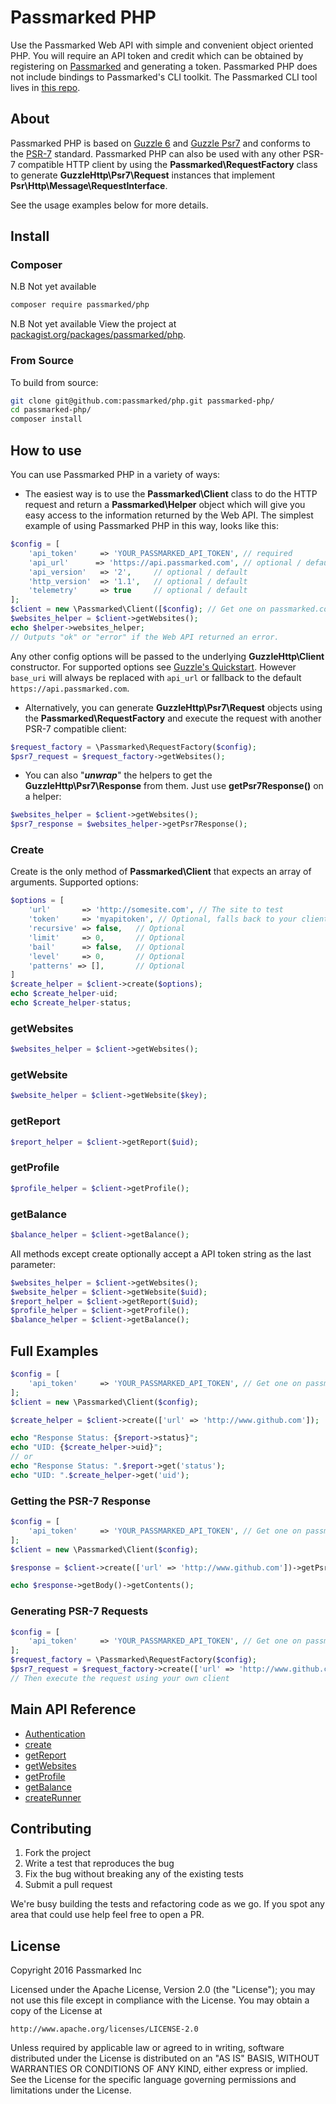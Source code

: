 
# Passmarked PHP



Use the Passmarked Web API with simple and convenient object oriented PHP. You will require an API token and credit
which can be obtained by registering on [Passmarked](https://passmarked.com) and generating a token. Passmarked PHP
does not include bindings to Passmarked's CLI toolkit. The Passmarked CLI tool lives in [this repo](https://github.com/passmarked/passmarked). 

## About
Passmarked PHP is based on [Guzzle 6](https://github.com/guzzle/guzzle) and [Guzzle Psr7](https://github.com/guzzle/psr7)
and conforms to the [PSR-7](http://www.php-fig.org/psr/psr-7/) standard. Passmarked PHP can also be used with any other
PSR-7 compatible HTTP client by using the **Passmarked\RequestFactory** class to generate **GuzzleHttp\Psr7\Request** instances
that implement **Psr\Http\Message\RequestInterface**.

See the usage examples below for more details.

## Install

### Composer
N.B Not yet available
```bash
composer require passmarked/php
```
N.B Not yet available
View the project at [packagist.org/packages/passmarked/php](https://packagist.org/packages/passmarked/php).

### From Source

To build from source:

```bash
git clone git@github.com:passmarked/php.git passmarked-php/
cd passmarked-php/
composer install
```

## How to use
You can use Passmarked PHP in a variety of ways: 
* The easiest way is to use the **Passmarked\Client** class to do the HTTP request 
and return a **Passmarked\Helper** object which will give you easy access to the
information returned by the Web API. The simplest example of using Passmarked PHP in
this way, looks like this:
```php
$config = [
    'api_token'     => 'YOUR_PASSMARKED_API_TOKEN', // required
    'api_url'      => 'https://api.passmarked.com', // optional / default
    'api_version'   => '2',     // optional / default
    'http_version'  => '1.1',   // optional / default
    'telemetry'     => true     // optional / default
];
$client = new \Passmarked\Client([$config); // Get one on passmarked.com
$websites_helper = $client->getWebsites();
echo $helper->websites_helper;
// Outputs "ok" or "error" if the Web API returned an error. 
```
Any other config options will be passed to the underlying **GuzzleHttp\Client** constructor.
For supported options see [Guzzle's Quickstart](http://docs.guzzlephp.org/en/latest/quickstart.html). However `base_uri`
will always be replaced with `api_url` or fallback to the default `https://api.passmarked.com`.

* Alternatively, you can generate **GuzzleHttp\Psr7\Request** objects using the **Passmarked\RequestFactory**
and execute the request with another PSR-7 compatible client:
```php
$request_factory = \Passmarked\RequestFactory($config);
$psr7_request = $request_factory->getWebsites();
```
* You can also "***unwrap***" the helpers to get the **GuzzleHttp\Psr7\Response** from them.
Just use **getPsr7Response()** on a helper:
```php
$websites_helper = $client->getWebsites();
$psr7_response = $websites_helper->getPsr7Response();
```

### Create
Create is the only method of **Passmarked\Client** that expects an array of arguments.
Supported options:
```php
$options = [
    'url'       => 'http://somesite.com', // The site to test
    'token'     => 'myapitoken', // Optional, falls back to your client config
    'recursive' => false,   // Optional
    'limit'     => 0,       // Optional
    'bail'      => false,   // Optional
    'level'     => 0,       // Optional
    'patterns' => [],       // Optional
]
$create_helper = $client->create($options);
echo $create_helper-uid;
echo $create_helper-status;
```

### getWebsites
```php
$websites_helper = $client->getWebsites();
```

### getWebsite
```php
$website_helper = $client->getWebsite($key);
```

### getReport
```php
$report_helper = $client->getReport($uid);
```

### getProfile
```php
$profile_helper = $client->getProfile();
```

### getBalance
```php
$balance_helper = $client->getBalance();
```
All methods except create optionally accept a API token string as the last parameter:
```php
$websites_helper = $client->getWebsites();
$website_helper = $client->getWebsite($uid);
$report_helper = $client->getReport($uid);
$profile_helper = $client->getProfile();
$balance_helper = $client->getBalance();
```

## Full Examples
```php
$config = [
    'api_token'     => 'YOUR_PASSMARKED_API_TOKEN', // Get one on passmarked.com
];
$client = new \Passmarked\Client($config);

$create_helper = $client->create(['url' => 'http://www.github.com']);

echo "Response Status: {$report->status}";
echo "UID: {$create_helper->uid}";
// or
echo "Response Status: ".$report->get('status');
echo "UID: ".$create_helper->get('uid');
```

### Getting the PSR-7 Response
```php
$config = [
    'api_token'     => 'YOUR_PASSMARKED_API_TOKEN', // Get one on passmarked.com
];
$client = new \Passmarked\Client($config);

$response = $client->create(['url' => 'http://www.github.com'])->getPsr7Response();

echo $response->getBody()->getContents();
```

### Generating PSR-7 Requests
```php
$config = [
    'api_token'     => 'YOUR_PASSMARKED_API_TOKEN', // Get one on passmarked.com
];
$request_factory = \Passmarked\RequestFactory($config);
$psr7_request = $request_factory->create(['url' => 'http://www.github.com']);
// Then execute the request using your own client
```

## Main API Reference

* [Authentication](https://github.com/passmarked/passmarked/wiki/authentication)
* [create](https://github.com/passmarked/passmarked/wiki/create)
* [getReport](https://github.com/passmarked/passmarked/wiki/report)
* [getWebsites](https://github.com/passmarked/passmarked/wiki/websites)
* [getProfile](https://github.com/passmarked/passmarked/wiki/profile)
* [getBalance](https://github.com/passmarked/passmarked/wiki/balance)
* [createRunner](https://github.com/passmarked/passmarked/wiki/runner)
## Contributing

1. Fork the project
2. Write a test that reproduces the bug
3. Fix the bug without breaking any of the existing tests
4. Submit a pull request

We're busy building the tests and refactoring code as we go. If you spot any area that could use help feel free to open a PR.

## License

Copyright 2016 Passmarked Inc

Licensed under the Apache License, Version 2.0 (the "License");
you may not use this file except in compliance with the License.
You may obtain a copy of the License at

    http://www.apache.org/licenses/LICENSE-2.0

Unless required by applicable law or agreed to in writing, software
distributed under the License is distributed on an "AS IS" BASIS,
WITHOUT WARRANTIES OR CONDITIONS OF ANY KIND, either express or implied.
See the License for the specific language governing permissions and
limitations under the License.